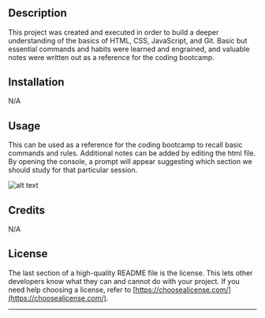 # <Prework README>

## Description

This project was created and executed in order to build a deeper understanding of the basics of HTML, CSS, JavaScript, and Git. Basic but essential commands and habits were learned and engrained, and valuable notes were written out as a reference for the coding bootcamp.

## Installation

N/A

## Usage

This can be used as a reference for the coding bootcamp to recall basic commands and rules. Additional notes can be added by editing the html file. By opening the console, a prompt will appear suggesting which section we should study for that particular session.

![alt text](assets/images/screenshot.png)

## Credits

N/A

## License

The last section of a high-quality README file is the license. This lets other developers know what they can and cannot do with your project. If you need help choosing a license, refer to [https://choosealicense.com/](https://choosealicense.com/).

---
